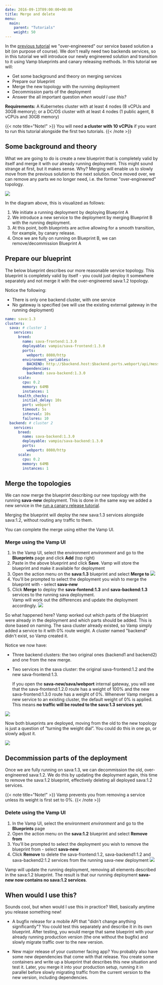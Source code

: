 ```yaml
---
date: 2016-09-13T09:00:00+00:00
title: Merge and delete
menu:
  main:
    parent: "Tutorials"
    weight: 50
---
```


In the [previous tutorial](/documentation/tutorials/split-a-monolith/) we "over-engineered" our service based solution a bit (on purpose of course). We don't really need two backends services, so in this tutorial we will introduce our newly engineered solution and transition to it using Vamp blueprints and canary releasing methods. In this tutorial we will:

* Get some background and theory on merging services
* Prepare our blueprint
* Merge the new topology with the running deployment
* Decommission parts of the deployment
* Answer the all important question _when would I use this?_

**Requirements:** A Kubernetes cluster with at least 4 nodes (8 vCPUs and 30GB memory); or a DC/OS cluster with at least 4 nodes (1 public agent, 8 vCPUs and 30GB memory)

{{< note title="Note!" >}} You will need **a cluster with 10 vCPUs** if you want to run this tutorial alongside the first two tutorials. {{< /note >}}

## Some background and theory

What we are going to do is create a new blueprint that is completely valid by itself and merge it
with our already running deployment. This might sound strange at first, but it makes sense. Why? Merging will enable us to slowly move from the previous solution to the next solution. Once moved over, we can
remove any parts we no longer need, i.e. the former "over-engineered" topology.

![](/images/screens/v094/services_atob.png)

In the diagram above, this is visualized as follows:

1. We initiate a running deployment by deploying Blueprint A
2. We introduce a new service to the deployment by merging Blueprint B with the running deployment.
3. At this point, both blueprints are active allowing for a smooth transition, for example, by canary release.
4. Once we are fully on running on Blueprint B, we can remove/decommission Blueprint A

## Prepare our blueprint

The below blueprint describes our more reasonable service topology. This blueprint is completely valid by itself - you could just deploy it somewhere separately and not merge it with the over-engineered sava:1.2 topology.

Notice the following:

* There is only one backend cluster, with one service
* No gateway is specified (we will use the existing external gateway in the running deployment)

```yaml
name: sava:1.3
clusters:
  sava: # cluster 1
    services:
      breed:
        name: sava-frontend:1.3.0
        deployable: vampio/sava-frontend:1.3.0
        ports:
          webport: 8080/http
        environment_variables:
          BACKEND: http://$backend.host:$backend.ports.webport/api/message
        dependencies:
          backend: sava-backend:1.3.0
      scale:
        cpu: 0.2
        memory: 64MB
        instances: 1
      health_checks:
        initial_delay: 10s
        port: webport
        timeout: 5s
        interval: 10s
        failures: 10
  backend: # cluster 2
    services:
      breed:
        name: sava-backend:1.3.0
        deployable: vampio/sava-backend:1.3.0
        ports:
          webport: 8080/http
      scale:
        cpu: 0.2
        memory: 64MB
        instances: 1
```

## Merge the topologies

We can now merge the blueprint describing our new topology with the running **sava-new** deployment. This is done in the same way we added a new service in the [run a canary release tutorial](/documentation/tutorials/run-a-canary-release/).  

Merging the blueprint will deploy the new sava:1.3 services alongside sava:1.2, without routing any traffic to them.

You can complete the merge using either the Vamp UI.

### Merge using the Vamp UI

1. In the Vamp UI, select the environment *environment* and go to the **Blueprints** page and click **Add** (top right)
2. Paste in the above blueprint and click **Save**. Vamp will store the blueprint and make it available for deployment 
3. Open the action menu on the **sava:1.3** blueprint and select **Merge to** 
  ![](/images/screens/v100/tut4/vampee-environment-blueprints-sava13-mergeto.png)
4. You'll be prompted to select the deployment you wish to merge the blueprint with - select **sava-new**
5. Click **Merge** to deploy the **sava-fontend:1.3** and **sava-backend:1.3** services to the running sava deployment.  
  Vamp will work out the differences and update the deployment accordingly.
  ![](/images/screens/v100/tut4/vampee-environment-deployments-savanew-5clusters.png)

So what happened here? Vamp worked out which parts of the blueprint were already in the deployment and which parts should be added. This is done based on naming. The sava cluster already existed, so Vamp simply added a service to it with 0% route weight. A cluster named "backend" didn't exist, so Vamp created it.

Notice we now have:

* Three backend clusters: the two original ones (backend1 and backend2) and one from the new merge.
* Two services in the sava cluster: the original sava-frontend:1.2 and the new sava-frontend:1.3.
  
  If you open the **sava-new/sava/webport** internal gateway, you will see that the sava-frontend:1.2.0 route has a weight of 100% and the new sava-frontend:1.3.0 route has a weight of 0%. Whenever Vamp merges a new service to an existing cluster, the default weight of 0% is applied. This means **no traffic will be routed to the sava:1.3 services yet**.

![](/images/screens/v100/tut4/vampee-environment-gateways-savanew-sava-internal-2routes.png)

Now both blueprints are deployed, moving from the old to the new topology is just a question of “turning the weight dial”. You could do this in one go, or slowly adjust it.

![](/images/screens/v100/tut4/vampee-environment-gateways-savanew-sava-internal-editweights.png)

## Decommission parts of the deployment

Once we are fully running on sava:1.3, we can decommission the old, over-engineered sava:1.2.  We do this by updating the deployment again, this time to remove the sava:1.2 blueprint, effectively deleting all deployed sava:1.2 services.

{{< note title="Note!" >}} Vamp prevents you from removing a service unless its weight is first set to 0%. {{< /note >}}

### Delete using the Vamp UI

1. In the Vamp UI, select the environment *environment* and go to the **Blueprints** page
2. Open the action menu on the **sava:1.2** blueprint and select **Remove from** 
3. You'll be prompted to select the deployment you wish to remove the blueprint from - select **sava-new**
5. Click **Remove** to delete the sava-frontend:1.2, sava-backend1:1.2 and sava-backend2:1.2 services from the running sava-new deployment
  ![](/images/screens/v100/tut4/vampee-environment-deployments-savanew-2clusters.png)

Vamp will update the running deployment, removing all elements described in the sava:1.2 blueprint. The result is that our running deployment **sava-new now contains no sava:1.2 services**.

## When would I use this?

Sounds cool, but when would I use this in practice? Well, basically anytime you release something new!

* A bugfix release for a mobile API that "didn't change anything significantly"? You could test this separately and describe it in its own blueprint. After testing, you would merge that same blueprint with your already running production version (the one without the bugfix) and slowly migrate traffic over to the new version.

* New major release of your customer facing app? You probably also have some new dependencies that come with that release. You create some containers and write up a blueprint that describes this new situation and test it. Later, you merge it into your production setup, running it in parallel before slowly migrating traffic from the current version to the new version, including dependencies.

